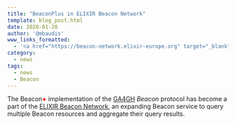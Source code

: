 ```yaml
---
title: "BeaconPlus in ELIXIR Beacon Network"
template: blog_post.html
date: 2020-01-20
author: '@mbaudis'
www_links_formatted:
  - '<a href="https://beacon-network.elixir-europe.org" target="_blank">[ELIXIR Beacon Network]</a>'
category:
  - news
tags:
  - news
  - Beacon
---
```




The Beacon<span style="color: red; font-weight: 800;">+</span> implementation of
the [GA4GH](http://ga4gh.org) _Beacon_ protocol has become a part of the [ELIXIR
Beacon Network](https://beacon-network.elixir-europe.org), an expanding
Beacon service to query multiple Beacon resources and aggregate their query
results.

<!--more-->
